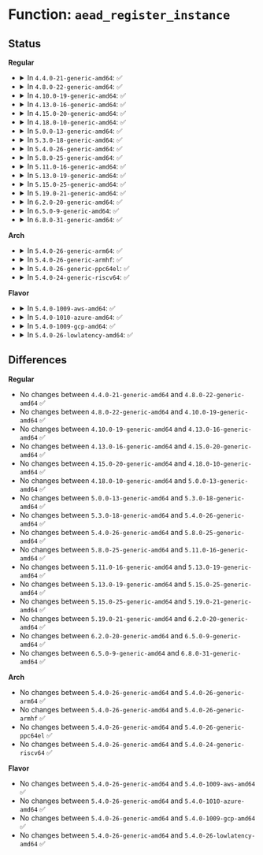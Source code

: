 # Function: <code>aead_register_instance</code>

## Status
<b>Regular</b>
<ul>
<li>
<details>
<summary>In <code>4.4.0-21-generic-amd64</code>: ✅</summary>

```c
int aead_register_instance(struct crypto_template * tmpl, struct aead_instance * inst)
```

```json
{
  "name": "aead_register_instance",
  "collision_type": "Unique Global",
  "inline_type": "No",
  "funcs": [
    {
      "addr": 18446744071582643376,
      "name": "aead_register_instance",
      "external": true,
      "loc": "crypto/aead.c:407",
      "file": "crypto/aead.c",
      "inline": "seen, unknown",
      "caller_inline": [],
      "caller_func": []
    }
  ],
  "symbols": [
    {
      "addr": 18446744071582643376,
      "name": "aead_register_instance",
      "section": ".text",
      "bind": "STB_GLOBAL",
      "size": 66
    }
  ]
}
```
</details>
</li>
<li>
<details>
<summary>In <code>4.8.0-22-generic-amd64</code>: ✅</summary>

```c
int aead_register_instance(struct crypto_template * tmpl, struct aead_instance * inst)
```

```json
{
  "name": "aead_register_instance",
  "collision_type": "Unique Global",
  "inline_type": "No",
  "funcs": [
    {
      "addr": 18446744071582892624,
      "name": "aead_register_instance",
      "external": true,
      "loc": "crypto/aead.c:411",
      "file": "crypto/aead.c",
      "inline": "seen, unknown",
      "caller_inline": [],
      "caller_func": [
        "crypto/seqiv.c:seqiv_create"
      ]
    }
  ],
  "symbols": [
    {
      "addr": 18446744071582892624,
      "name": "aead_register_instance",
      "section": ".text",
      "bind": "STB_GLOBAL",
      "size": 84
    }
  ]
}
```
</details>
</li>
<li>
<details>
<summary>In <code>4.10.0-19-generic-amd64</code>: ✅</summary>

```c
int aead_register_instance(struct crypto_template * tmpl, struct aead_instance * inst)
```

```json
{
  "name": "aead_register_instance",
  "collision_type": "Unique Global",
  "inline_type": "No",
  "funcs": [
    {
      "addr": 18446744071582989104,
      "name": "aead_register_instance",
      "external": true,
      "loc": "crypto/aead.c:411",
      "file": "crypto/aead.c",
      "inline": "seen, unknown",
      "caller_inline": [],
      "caller_func": [
        "crypto/seqiv.c:seqiv_create"
      ]
    }
  ],
  "symbols": [
    {
      "addr": 18446744071582989104,
      "name": "aead_register_instance",
      "section": ".text",
      "bind": "STB_GLOBAL",
      "size": 84
    }
  ]
}
```
</details>
</li>
<li>
<details>
<summary>In <code>4.13.0-16-generic-amd64</code>: ✅</summary>

```c
int aead_register_instance(struct crypto_template * tmpl, struct aead_instance * inst)
```

```json
{
  "name": "aead_register_instance",
  "collision_type": "Unique Global",
  "inline_type": "No",
  "funcs": [
    {
      "addr": 18446744071583039120,
      "name": "aead_register_instance",
      "external": true,
      "loc": "crypto/aead.c:412",
      "file": "crypto/aead.c",
      "inline": "seen, unknown",
      "caller_inline": [],
      "caller_func": [
        "crypto/seqiv.c:seqiv_create"
      ]
    }
  ],
  "symbols": [
    {
      "addr": 18446744071583039120,
      "name": "aead_register_instance",
      "section": ".text",
      "bind": "STB_GLOBAL",
      "size": 84
    }
  ]
}
```
</details>
</li>
<li>
<details>
<summary>In <code>4.15.0-20-generic-amd64</code>: ✅</summary>

```c
int aead_register_instance(struct crypto_template * tmpl, struct aead_instance * inst)
```

```json
{
  "name": "aead_register_instance",
  "collision_type": "Unique Global",
  "inline_type": "No",
  "funcs": [
    {
      "addr": 18446744071583204480,
      "name": "aead_register_instance",
      "external": true,
      "loc": "crypto/aead.c:412",
      "file": "crypto/aead.c",
      "inline": "seen, unknown",
      "caller_inline": [],
      "caller_func": [
        "crypto/seqiv.c:seqiv_create",
        "crypto/gcm.c:crypto_rfc4543_create",
        "crypto/gcm.c:crypto_rfc4106_create",
        "crypto/gcm.c:crypto_gcm_create_common"
      ]
    }
  ],
  "symbols": [
    {
      "addr": 18446744071583204480,
      "name": "aead_register_instance",
      "section": ".text",
      "bind": "STB_GLOBAL",
      "size": 84
    }
  ]
}
```
</details>
</li>
<li>
<details>
<summary>In <code>4.18.0-10-generic-amd64</code>: ✅</summary>

```c
int aead_register_instance(struct crypto_template * tmpl, struct aead_instance * inst)
```

```json
{
  "name": "aead_register_instance",
  "collision_type": "Unique Global",
  "inline_type": "No",
  "funcs": [
    {
      "addr": 18446744071583412896,
      "name": "aead_register_instance",
      "external": true,
      "loc": "crypto/aead.c:421",
      "file": "crypto/aead.c",
      "inline": "seen, unknown",
      "caller_inline": [],
      "caller_func": [
        "crypto/seqiv.c:seqiv_create",
        "crypto/gcm.c:crypto_rfc4543_create",
        "crypto/gcm.c:crypto_rfc4106_create",
        "crypto/gcm.c:crypto_gcm_create_common"
      ]
    }
  ],
  "symbols": [
    {
      "addr": 18446744071583412896,
      "name": "aead_register_instance",
      "section": ".text",
      "bind": "STB_GLOBAL",
      "size": 84
    }
  ]
}
```
</details>
</li>
<li>
<details>
<summary>In <code>5.0.0-13-generic-amd64</code>: ✅</summary>

```c
int aead_register_instance(struct crypto_template * tmpl, struct aead_instance * inst)
```

```json
{
  "name": "aead_register_instance",
  "collision_type": "Unique Global",
  "inline_type": "No",
  "funcs": [
    {
      "addr": 18446744071583534432,
      "name": "aead_register_instance",
      "external": true,
      "loc": "crypto/aead.c:419",
      "file": "crypto/aead.c",
      "inline": "seen, unknown",
      "caller_inline": [],
      "caller_func": [
        "crypto/seqiv.c:seqiv_create",
        "crypto/gcm.c:crypto_rfc4543_create",
        "crypto/gcm.c:crypto_rfc4106_create",
        "crypto/gcm.c:crypto_gcm_create_common"
      ]
    }
  ],
  "symbols": [
    {
      "addr": 18446744071583534432,
      "name": "aead_register_instance",
      "section": ".text",
      "bind": "STB_GLOBAL",
      "size": 84
    }
  ]
}
```
</details>
</li>
<li>
<details>
<summary>In <code>5.3.0-18-generic-amd64</code>: ✅</summary>

```c
int aead_register_instance(struct crypto_template * tmpl, struct aead_instance * inst)
```

```json
{
  "name": "aead_register_instance",
  "collision_type": "Unique Global",
  "inline_type": "No",
  "funcs": [
    {
      "addr": 18446744071583722336,
      "name": "aead_register_instance",
      "external": true,
      "loc": "crypto/aead.c:450",
      "file": "crypto/aead.c",
      "inline": "seen, unknown",
      "caller_inline": [],
      "caller_func": [
        "crypto/seqiv.c:seqiv_create",
        "crypto/gcm.c:crypto_rfc4543_create",
        "crypto/gcm.c:crypto_rfc4106_create",
        "crypto/gcm.c:crypto_gcm_create_common"
      ]
    }
  ],
  "symbols": [
    {
      "addr": 18446744071583722336,
      "name": "aead_register_instance",
      "section": ".text",
      "bind": "STB_GLOBAL",
      "size": 84
    }
  ]
}
```
</details>
</li>
<li>
<details>
<summary>In <code>5.4.0-26-generic-amd64</code>: ✅</summary>

```c
int aead_register_instance(struct crypto_template * tmpl, struct aead_instance * inst)
```

```json
{
  "name": "aead_register_instance",
  "collision_type": "Unique Global",
  "inline_type": "No",
  "funcs": [
    {
      "addr": 18446744071583832016,
      "name": "aead_register_instance",
      "external": true,
      "loc": "crypto/aead.c:451",
      "file": "crypto/aead.c",
      "inline": "seen, unknown",
      "caller_inline": [],
      "caller_func": [
        "crypto/seqiv.c:seqiv_create",
        "crypto/gcm.c:crypto_rfc4543_create",
        "crypto/gcm.c:crypto_rfc4106_create",
        "crypto/gcm.c:crypto_gcm_create_common"
      ]
    }
  ],
  "symbols": [
    {
      "addr": 18446744071583832016,
      "name": "aead_register_instance",
      "section": ".text",
      "bind": "STB_GLOBAL",
      "size": 84
    }
  ]
}
```
</details>
</li>
<li>
<details>
<summary>In <code>5.8.0-25-generic-amd64</code>: ✅</summary>

```c
int aead_register_instance(struct crypto_template * tmpl, struct aead_instance * inst)
```

```json
{
  "name": "aead_register_instance",
  "collision_type": "Unique Global",
  "inline_type": "No",
  "funcs": [
    {
      "addr": 18446744071584227424,
      "name": "aead_register_instance",
      "external": true,
      "loc": "crypto/aead.c:286",
      "file": "crypto/aead.c",
      "inline": "seen, unknown",
      "caller_inline": [],
      "caller_func": [
        "crypto/seqiv.c:seqiv_create",
        "crypto/gcm.c:crypto_rfc4543_create",
        "crypto/gcm.c:crypto_rfc4106_create",
        "crypto/gcm.c:crypto_gcm_create_common"
      ]
    }
  ],
  "symbols": [
    {
      "addr": 18446744071584227424,
      "name": "aead_register_instance",
      "section": ".text",
      "bind": "STB_GLOBAL",
      "size": 98
    }
  ]
}
```
</details>
</li>
<li>
<details>
<summary>In <code>5.11.0-16-generic-amd64</code>: ✅</summary>

```c
int aead_register_instance(struct crypto_template * tmpl, struct aead_instance * inst)
```

```json
{
  "name": "aead_register_instance",
  "collision_type": "Unique Global",
  "inline_type": "No",
  "funcs": [
    {
      "addr": 18446744071584345920,
      "name": "aead_register_instance",
      "external": true,
      "loc": "crypto/aead.c:286",
      "file": "crypto/aead.c",
      "inline": "seen, unknown",
      "caller_inline": [],
      "caller_func": [
        "crypto/seqiv.c:seqiv_aead_create",
        "crypto/gcm.c:crypto_rfc4543_create",
        "crypto/gcm.c:crypto_rfc4106_create",
        "crypto/gcm.c:crypto_gcm_create_common"
      ]
    }
  ],
  "symbols": [
    {
      "addr": 18446744071584345920,
      "name": "aead_register_instance",
      "section": ".text",
      "bind": "STB_GLOBAL",
      "size": 98
    }
  ]
}
```
</details>
</li>
<li>
<details>
<summary>In <code>5.13.0-19-generic-amd64</code>: ✅</summary>

```c
int aead_register_instance(struct crypto_template * tmpl, struct aead_instance * inst)
```

```json
{
  "name": "aead_register_instance",
  "collision_type": "Unique Global",
  "inline_type": "No",
  "funcs": [
    {
      "addr": 18446744071584380352,
      "name": "aead_register_instance",
      "external": true,
      "loc": "crypto/aead.c:286",
      "file": "crypto/aead.c",
      "inline": "seen, unknown",
      "caller_inline": [],
      "caller_func": [
        "crypto/seqiv.c:seqiv_aead_create",
        "crypto/gcm.c:crypto_rfc4543_create",
        "crypto/gcm.c:crypto_rfc4106_create",
        "crypto/gcm.c:crypto_gcm_create_common"
      ]
    }
  ],
  "symbols": [
    {
      "addr": 18446744071584380352,
      "name": "aead_register_instance",
      "section": ".text",
      "bind": "STB_GLOBAL",
      "size": 99
    }
  ]
}
```
</details>
</li>
<li>
<details>
<summary>In <code>5.15.0-25-generic-amd64</code>: ✅</summary>

```c
int aead_register_instance(struct crypto_template * tmpl, struct aead_instance * inst)
```

```json
{
  "name": "aead_register_instance",
  "collision_type": "Unique Global",
  "inline_type": "No",
  "funcs": [
    {
      "addr": 18446744071584775584,
      "name": "aead_register_instance",
      "external": true,
      "loc": "crypto/aead.c:286",
      "file": "crypto/aead.c",
      "inline": "seen, unknown",
      "caller_inline": [],
      "caller_func": [
        "crypto/seqiv.c:seqiv_aead_create",
        "crypto/gcm.c:crypto_rfc4543_create",
        "crypto/gcm.c:crypto_rfc4106_create",
        "crypto/gcm.c:crypto_gcm_create_common"
      ]
    }
  ],
  "symbols": [
    {
      "addr": 18446744071584775584,
      "name": "aead_register_instance",
      "section": ".text",
      "bind": "STB_GLOBAL",
      "size": 99
    }
  ]
}
```
</details>
</li>
<li>
<details>
<summary>In <code>5.19.0-21-generic-amd64</code>: ✅</summary>

```c
int aead_register_instance(struct crypto_template * tmpl, struct aead_instance * inst)
```

```json
{
  "name": "aead_register_instance",
  "collision_type": "Unique Global",
  "inline_type": "No",
  "funcs": [
    {
      "addr": 18446744071585460464,
      "name": "aead_register_instance",
      "external": true,
      "loc": "crypto/aead.c:286",
      "file": "crypto/aead.c",
      "inline": "seen, unknown",
      "caller_inline": [],
      "caller_func": [
        "crypto/seqiv.c:seqiv_aead_create",
        "crypto/gcm.c:crypto_rfc4543_create",
        "crypto/gcm.c:crypto_rfc4106_create",
        "crypto/gcm.c:crypto_gcm_create_common"
      ]
    }
  ],
  "symbols": [
    {
      "addr": 18446744071585460464,
      "name": "aead_register_instance",
      "section": ".text",
      "bind": "STB_GLOBAL",
      "size": 135
    }
  ]
}
```
</details>
</li>
<li>
<details>
<summary>In <code>6.2.0-20-generic-amd64</code>: ✅</summary>

```c
int aead_register_instance(struct crypto_template * tmpl, struct aead_instance * inst)
```

```json
{
  "name": "aead_register_instance",
  "collision_type": "Unique Global",
  "inline_type": "No",
  "funcs": [
    {
      "addr": 18446744071586219360,
      "name": "aead_register_instance",
      "external": true,
      "loc": "crypto/aead.c:286",
      "file": "crypto/aead.c",
      "inline": "seen, unknown",
      "caller_inline": [],
      "caller_func": [
        "crypto/seqiv.c:seqiv_aead_create",
        "crypto/gcm.c:crypto_rfc4543_create",
        "crypto/gcm.c:crypto_rfc4106_create",
        "crypto/gcm.c:crypto_gcm_create_common"
      ]
    }
  ],
  "symbols": [
    {
      "addr": 18446744071586219360,
      "name": "aead_register_instance",
      "section": ".text",
      "bind": "STB_GLOBAL",
      "size": 135
    }
  ]
}
```
</details>
</li>
<li>
<details>
<summary>In <code>6.5.0-9-generic-amd64</code>: ✅</summary>

```c
int aead_register_instance(struct crypto_template * tmpl, struct aead_instance * inst)
```

```json
{
  "name": "aead_register_instance",
  "collision_type": "Unique Global",
  "inline_type": "No",
  "funcs": [
    {
      "addr": 18446744071586454784,
      "name": "aead_register_instance",
      "external": true,
      "loc": "crypto/aead.c:342",
      "file": "crypto/aead.c",
      "inline": "seen, unknown",
      "caller_inline": [],
      "caller_func": [
        "crypto/seqiv.c:seqiv_aead_create",
        "crypto/gcm.c:crypto_rfc4543_create",
        "crypto/gcm.c:crypto_rfc4106_create",
        "crypto/gcm.c:crypto_gcm_create_common"
      ]
    }
  ],
  "symbols": [
    {
      "addr": 18446744071586454784,
      "name": "aead_register_instance",
      "section": ".text",
      "bind": "STB_GLOBAL",
      "size": 91
    }
  ]
}
```
</details>
</li>
<li>
<details>
<summary>In <code>6.8.0-31-generic-amd64</code>: ✅</summary>

```c
int aead_register_instance(struct crypto_template * tmpl, struct aead_instance * inst)
```

```json
{
  "name": "aead_register_instance",
  "collision_type": "Unique Global",
  "inline_type": "No",
  "funcs": [
    {
      "addr": 18446744071586720736,
      "name": "aead_register_instance",
      "external": true,
      "loc": "crypto/aead.c:348",
      "file": "crypto/aead.c",
      "inline": "seen, unknown",
      "caller_inline": [],
      "caller_func": [
        "crypto/seqiv.c:seqiv_aead_create",
        "crypto/gcm.c:crypto_rfc4543_create",
        "crypto/gcm.c:crypto_rfc4106_create",
        "crypto/gcm.c:crypto_gcm_create_common"
      ]
    }
  ],
  "symbols": [
    {
      "addr": 18446744071586720736,
      "name": "aead_register_instance",
      "section": ".text",
      "bind": "STB_GLOBAL",
      "size": 91
    }
  ]
}
```
</details>
</li>
</ul>
<b>Arch</b>
<ul>
<li>
<details>
<summary>In <code>5.4.0-26-generic-arm64</code>: ✅</summary>

```c
int aead_register_instance(struct crypto_template * tmpl, struct aead_instance * inst)
```

```json
{
  "name": "aead_register_instance",
  "collision_type": "Unique Global",
  "inline_type": "No",
  "funcs": [
    {
      "addr": 18446603336495644184,
      "name": "aead_register_instance",
      "external": true,
      "loc": "crypto/aead.c:451",
      "file": "crypto/aead.c",
      "inline": "seen, unknown",
      "caller_inline": [],
      "caller_func": [
        "crypto/seqiv.c:seqiv_create",
        "crypto/gcm.c:crypto_rfc4543_create",
        "crypto/gcm.c:crypto_rfc4106_create",
        "crypto/gcm.c:crypto_gcm_create_common"
      ]
    }
  ],
  "symbols": [
    {
      "addr": 18446603336495644184,
      "name": "aead_register_instance",
      "section": ".text",
      "bind": "STB_GLOBAL",
      "size": 136
    }
  ]
}
```
</details>
</li>
<li>
<details>
<summary>In <code>5.4.0-26-generic-armhf</code>: ✅</summary>

```c
int aead_register_instance(struct crypto_template * tmpl, struct aead_instance * inst)
```

```json
{
  "name": "aead_register_instance",
  "collision_type": "Unique Global",
  "inline_type": "No",
  "funcs": [
    {
      "addr": 3228999476,
      "name": "aead_register_instance",
      "external": true,
      "loc": "crypto/aead.c:451",
      "file": "crypto/aead.c",
      "inline": "seen, unknown",
      "caller_inline": [],
      "caller_func": [
        "crypto/seqiv.c:seqiv_create",
        "crypto/gcm.c:crypto_rfc4543_create",
        "crypto/gcm.c:crypto_rfc4106_create",
        "crypto/gcm.c:crypto_gcm_create_common"
      ]
    }
  ],
  "symbols": [
    {
      "addr": 3228999476,
      "name": "aead_register_instance",
      "section": ".text",
      "bind": "STB_GLOBAL",
      "size": 120
    }
  ]
}
```
</details>
</li>
<li>
<details>
<summary>In <code>5.4.0-26-generic-ppc64el</code>: ✅</summary>

```c
int aead_register_instance(struct crypto_template * tmpl, struct aead_instance * inst)
```

```json
{
  "name": "aead_register_instance",
  "collision_type": "Unique Global",
  "inline_type": "No",
  "funcs": [
    {
      "addr": 13835058055289775840,
      "name": "aead_register_instance",
      "external": true,
      "loc": "crypto/aead.c:451",
      "file": "crypto/aead.c",
      "inline": "seen, unknown",
      "caller_inline": [],
      "caller_func": [
        "crypto/seqiv.c:seqiv_create",
        "crypto/gcm.c:crypto_rfc4543_create",
        "crypto/gcm.c:crypto_rfc4106_create",
        "crypto/gcm.c:crypto_gcm_create_common"
      ]
    }
  ],
  "symbols": [
    {
      "addr": 13835058055289775840,
      "name": "aead_register_instance",
      "section": ".text",
      "bind": "STB_GLOBAL",
      "size": 168
    }
  ]
}
```
</details>
</li>
<li>
<details>
<summary>In <code>5.4.0-24-generic-riscv64</code>: ✅</summary>

```c
int aead_register_instance(struct crypto_template * tmpl, struct aead_instance * inst)
```

```json
{
  "name": "aead_register_instance",
  "collision_type": "Unique Global",
  "inline_type": "No",
  "funcs": [
    {
      "addr": 18446743936274798038,
      "name": "aead_register_instance",
      "external": true,
      "loc": "crypto/aead.c:451",
      "file": "crypto/aead.c",
      "inline": "seen, unknown",
      "caller_inline": [],
      "caller_func": [
        "crypto/seqiv.c:seqiv_create",
        "crypto/gcm.c:crypto_rfc4543_create",
        "crypto/gcm.c:crypto_rfc4106_create",
        "crypto/gcm.c:crypto_gcm_create_common"
      ]
    }
  ],
  "symbols": [
    {
      "addr": 18446743936274798038,
      "name": "aead_register_instance",
      "section": ".text",
      "bind": "STB_GLOBAL",
      "size": 124
    }
  ]
}
```
</details>
</li>
</ul>
<b>Flavor</b>
<ul>
<li>
<details>
<summary>In <code>5.4.0-1009-aws-amd64</code>: ✅</summary>

```c
int aead_register_instance(struct crypto_template * tmpl, struct aead_instance * inst)
```

```json
{
  "name": "aead_register_instance",
  "collision_type": "Unique Global",
  "inline_type": "No",
  "funcs": [
    {
      "addr": 18446744071583800752,
      "name": "aead_register_instance",
      "external": true,
      "loc": "crypto/aead.c:451",
      "file": "crypto/aead.c",
      "inline": "seen, unknown",
      "caller_inline": [],
      "caller_func": [
        "crypto/seqiv.c:seqiv_create",
        "crypto/gcm.c:crypto_rfc4543_create",
        "crypto/gcm.c:crypto_rfc4106_create",
        "crypto/gcm.c:crypto_gcm_create_common"
      ]
    }
  ],
  "symbols": [
    {
      "addr": 18446744071583800752,
      "name": "aead_register_instance",
      "section": ".text",
      "bind": "STB_GLOBAL",
      "size": 84
    }
  ]
}
```
</details>
</li>
<li>
<details>
<summary>In <code>5.4.0-1010-azure-amd64</code>: ✅</summary>

```c
int aead_register_instance(struct crypto_template * tmpl, struct aead_instance * inst)
```

```json
{
  "name": "aead_register_instance",
  "collision_type": "Unique Global",
  "inline_type": "No",
  "funcs": [
    {
      "addr": 18446744071583737808,
      "name": "aead_register_instance",
      "external": true,
      "loc": "crypto/aead.c:451",
      "file": "crypto/aead.c",
      "inline": "seen, unknown",
      "caller_inline": [],
      "caller_func": [
        "crypto/seqiv.c:seqiv_create",
        "crypto/gcm.c:crypto_rfc4543_create",
        "crypto/gcm.c:crypto_rfc4106_create",
        "crypto/gcm.c:crypto_gcm_create_common"
      ]
    }
  ],
  "symbols": [
    {
      "addr": 18446744071583737808,
      "name": "aead_register_instance",
      "section": ".text",
      "bind": "STB_GLOBAL",
      "size": 84
    }
  ]
}
```
</details>
</li>
<li>
<details>
<summary>In <code>5.4.0-1009-gcp-amd64</code>: ✅</summary>

```c
int aead_register_instance(struct crypto_template * tmpl, struct aead_instance * inst)
```

```json
{
  "name": "aead_register_instance",
  "collision_type": "Unique Global",
  "inline_type": "No",
  "funcs": [
    {
      "addr": 18446744071583784512,
      "name": "aead_register_instance",
      "external": true,
      "loc": "crypto/aead.c:451",
      "file": "crypto/aead.c",
      "inline": "seen, unknown",
      "caller_inline": [],
      "caller_func": [
        "crypto/seqiv.c:seqiv_create",
        "crypto/gcm.c:crypto_rfc4543_create",
        "crypto/gcm.c:crypto_rfc4106_create",
        "crypto/gcm.c:crypto_gcm_create_common"
      ]
    }
  ],
  "symbols": [
    {
      "addr": 18446744071583784512,
      "name": "aead_register_instance",
      "section": ".text",
      "bind": "STB_GLOBAL",
      "size": 84
    }
  ]
}
```
</details>
</li>
<li>
<details>
<summary>In <code>5.4.0-26-lowlatency-amd64</code>: ✅</summary>

```c
int aead_register_instance(struct crypto_template * tmpl, struct aead_instance * inst)
```

```json
{
  "name": "aead_register_instance",
  "collision_type": "Unique Global",
  "inline_type": "No",
  "funcs": [
    {
      "addr": 18446744071583885536,
      "name": "aead_register_instance",
      "external": true,
      "loc": "crypto/aead.c:451",
      "file": "crypto/aead.c",
      "inline": "seen, unknown",
      "caller_inline": [],
      "caller_func": [
        "crypto/seqiv.c:seqiv_create",
        "crypto/gcm.c:crypto_rfc4543_create",
        "crypto/gcm.c:crypto_rfc4106_create",
        "crypto/gcm.c:crypto_gcm_create_common"
      ]
    }
  ],
  "symbols": [
    {
      "addr": 18446744071583885536,
      "name": "aead_register_instance",
      "section": ".text",
      "bind": "STB_GLOBAL",
      "size": 84
    }
  ]
}
```
</details>
</li>
</ul>

## Differences
<b>Regular</b>
<ul>
<li>
No changes between <code>4.4.0-21-generic-amd64</code> and <code>4.8.0-22-generic-amd64</code> ✅
</li>
<li>
No changes between <code>4.8.0-22-generic-amd64</code> and <code>4.10.0-19-generic-amd64</code> ✅
</li>
<li>
No changes between <code>4.10.0-19-generic-amd64</code> and <code>4.13.0-16-generic-amd64</code> ✅
</li>
<li>
No changes between <code>4.13.0-16-generic-amd64</code> and <code>4.15.0-20-generic-amd64</code> ✅
</li>
<li>
No changes between <code>4.15.0-20-generic-amd64</code> and <code>4.18.0-10-generic-amd64</code> ✅
</li>
<li>
No changes between <code>4.18.0-10-generic-amd64</code> and <code>5.0.0-13-generic-amd64</code> ✅
</li>
<li>
No changes between <code>5.0.0-13-generic-amd64</code> and <code>5.3.0-18-generic-amd64</code> ✅
</li>
<li>
No changes between <code>5.3.0-18-generic-amd64</code> and <code>5.4.0-26-generic-amd64</code> ✅
</li>
<li>
No changes between <code>5.4.0-26-generic-amd64</code> and <code>5.8.0-25-generic-amd64</code> ✅
</li>
<li>
No changes between <code>5.8.0-25-generic-amd64</code> and <code>5.11.0-16-generic-amd64</code> ✅
</li>
<li>
No changes between <code>5.11.0-16-generic-amd64</code> and <code>5.13.0-19-generic-amd64</code> ✅
</li>
<li>
No changes between <code>5.13.0-19-generic-amd64</code> and <code>5.15.0-25-generic-amd64</code> ✅
</li>
<li>
No changes between <code>5.15.0-25-generic-amd64</code> and <code>5.19.0-21-generic-amd64</code> ✅
</li>
<li>
No changes between <code>5.19.0-21-generic-amd64</code> and <code>6.2.0-20-generic-amd64</code> ✅
</li>
<li>
No changes between <code>6.2.0-20-generic-amd64</code> and <code>6.5.0-9-generic-amd64</code> ✅
</li>
<li>
No changes between <code>6.5.0-9-generic-amd64</code> and <code>6.8.0-31-generic-amd64</code> ✅
</li>
</ul>
<b>Arch</b>
<ul>
<li>
No changes between <code>5.4.0-26-generic-amd64</code> and <code>5.4.0-26-generic-arm64</code> ✅
</li>
<li>
No changes between <code>5.4.0-26-generic-amd64</code> and <code>5.4.0-26-generic-armhf</code> ✅
</li>
<li>
No changes between <code>5.4.0-26-generic-amd64</code> and <code>5.4.0-26-generic-ppc64el</code> ✅
</li>
<li>
No changes between <code>5.4.0-26-generic-amd64</code> and <code>5.4.0-24-generic-riscv64</code> ✅
</li>
</ul>
<b>Flavor</b>
<ul>
<li>
No changes between <code>5.4.0-26-generic-amd64</code> and <code>5.4.0-1009-aws-amd64</code> ✅
</li>
<li>
No changes between <code>5.4.0-26-generic-amd64</code> and <code>5.4.0-1010-azure-amd64</code> ✅
</li>
<li>
No changes between <code>5.4.0-26-generic-amd64</code> and <code>5.4.0-1009-gcp-amd64</code> ✅
</li>
<li>
No changes between <code>5.4.0-26-generic-amd64</code> and <code>5.4.0-26-lowlatency-amd64</code> ✅
</li>
</ul>
